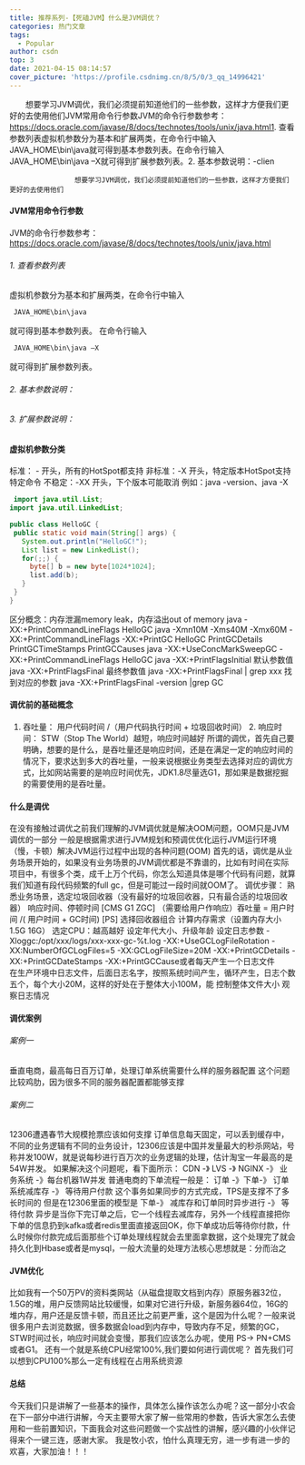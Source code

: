```yaml
---
title: 推荐系列-【死磕JVM】什么是JVM调优？
categories: 热门文章
tags:
  - Popular
author: csdn
top: 3
date: 2021-04-15 08:14:57
cover_picture: 'https://profile.csdnimg.cn/8/5/0/3_qq_14996421'
---
```


&emsp;&emsp;想要学习JVM调优，我们必须提前知道他们的一些参数，这样才方便我们更好的去使用他们JVM常用命令行参数JVM的命令行参数参考： https://docs.oracle.com/javase/8/docs/technotes/tools/unix/java.html1. 查看参数列表虚拟机参数分为基本和扩展两类，在命令行中输入 JAVA_HOME\bin\java就可得到基本参数列表。在命令行输入 JAVA_HOME\bin\java –X就可得到扩展参数列表。2. 基本参数说明：-clien
<!-- more -->

        
                
                    
                        
                    
                    想要学习JVM调优，我们必须提前知道他们的一些参数，这样才方便我们更好的去使用他们 
#### JVM常用命令行参数 
JVM的命令行参数参考： https://docs.oracle.com/javase/8/docs/technotes/tools/unix/java.html 
###### 1. 查看参数列表 
虚拟机参数分为基本和扩展两类，在命令行中输入  
 ```java 
  JAVA_HOME\bin\java
  ``` 
 就可得到基本参数列表。 在命令行输入  
 ```java 
  JAVA_HOME\bin\java –X
  ``` 
 就可得到扩展参数列表。 
###### 2. 基本参数说明： 
 
 
 
 
 
 
###### 3. 扩展参数说明： 
 
 
 
 
 
 
 
 
 
 
 
 
 
 
 
 
 
 
 
 
 
#### 虚拟机参数分类 
标准： - 开头，所有的HotSpot都支持 非标准：-X 开头，特定版本HotSpot支持特定命令 不稳定：-XX 开头，下个版本可能取消 
例如：java -version、java -X 
 
 ```java 
  import java.util.List;
import java.util.LinkedList;

public class HelloGC {
  public static void main(String[] args) {
    System.out.println("HelloGC!");
    List list = new LinkedList();
    for(;;) {
      byte[] b = new byte[1024*1024];
      list.add(b);
    }
  }
}

  ``` 
  
 
区分概念：内存泄漏memory leak，内存溢出out of memory java -XX:+PrintCommandLineFlags HelloGC java -Xmn10M -Xms40M -Xmx60M -XX:+PrintCommandLineFlags -XX:+PrintGC HelloGC PrintGCDetails PrintGCTimeStamps PrintGCCauses java -XX:+UseConcMarkSweepGC -XX:+PrintCommandLineFlags HelloGC java -XX:+PrintFlagsInitial 默认参数值 java -XX:+PrintFlagsFinal 最终参数值 java -XX:+PrintFlagsFinal | grep xxx 找到对应的参数 java -XX:+PrintFlagsFinal -version |grep GC 
#### 调优前的基础概念 
1. 吞吐量： 用户代码时间 /（用户代码执行时间 + 垃圾回收时间） 2. 响应时间： STW（Stop The World）越短，响应时间越好 
所谓的调优，首先自己要明确，想要的是什么，是吞吐量还是响应时间，还是在满足一定的响应时间的情况下，要求达到多大的吞吐量，一般来说根据业务类型去选择对应的调优方式，比如网站需要的是响应时间优先，JDK1.8尽量选G1，那如果是数据挖掘的需要使用的是吞吐量。 
#### 什么是调优 
在没有接触过调优之前我们理解的JVM调优就是解决OOM问题，OOM只是JVM调优的一部分 
一般是根据需求进行JVM规划和预调优优化运行JVM运行环境（慢，卡顿）解决JVM运行过程中出现的各种问题(OOM) 
首先的话，调优是从业务场景开始的，如果没有业务场景的JVM调优都是不靠谱的，比如有时间在实际项目中，有很多个类，成千上万个代码，你怎么知道具体是哪个代码有问题，就算我们知道有段代码频繁的full gc，但是可能过一段时间就OOM了。 
调优步骤： 
 熟悉业务场景，选定垃圾回收器（没有最好的垃圾回收器，只有最合适的垃圾回收器） 
  响应时间、停顿时间 [CMS G1 ZGC] （需要给用户作响应）吞吐量 = 用户时间 /( 用户时间 + GC时间) [PS]  选择回收器组合  计算内存需求（设置内存大小 1.5G 16G）  选定CPU：越高越好  设定年代大小、升级年龄  设定日志参数 
  -Xloggc:/opt/xxx/logs/xxx-xxx-gc-%t.log -XX:+UseGCLogFileRotation -XX:NumberOfGCLogFiles=5 -XX:GCLogFileSize=20M -XX:+PrintGCDetails -XX:+PrintGCDateStamps -XX:+PrintGCCause或者每天产生一个日志文件  
在生产环境中日志文件，后面日志名字，按照系统时间产生，循环产生，日志个数五个，每个大小20M，这样的好处在于整体大小100M，能 控制整体文件大小 
观察日志情况 
#### 调优案例 
###### 案例一 
垂直电商，最高每日百万订单，处理订单系统需要什么样的服务器配置 
这个问题比较鸡肋，因为很多不同的服务器配置都能够支撑 
 
###### 案例二 
12306遭遇春节大规模抢票应该如何支撑 订单信息每天固定，可以丢到缓存中，不同的业务逻辑有不同的业务设计，12306应该是中国并发量最大的秒杀网站，号称并发100W，就是说每秒进行百万次的业务逻辑的处理，估计淘宝一年最高的是54W并发。 
如果解决这个问题呢，看下面所示： 
CDN -》 LVS -》 NGINX -》 业务系统 -》每台机器1W并发 
普通电商的下单流程一般是： 
订单 -》下单-》 订单系统减库存 -》 等待用户付款 这个事务如果同步的方式完成，TPS是支撑不了多长时间的 
但是在12306里面的模型是 下单-》 减库存和订单同时异步进行 -》 等待付款 异步是当你下完订单之后，它一个线程去减库存，另外一个线程直接把你下单的信息扔到kafka或者redis里面直接返回OK，你下单成功后等待你付款，什么时候你付款完成后面那些个订单处理线程就会去里面拿数据，这个处理完了就会持久化到Hbase或者是mysql，一般大流量的处理方法核心思想就是：分而治之 
#### JVM优化 
比如我有一个50万PV的资料类网站（从磁盘提取文档到内存）原服务器32位，1.5G的堆，用户反馈网站比较缓慢，如果对它进行升级，新服务器64位，16G的堆内存，用户还是反馈卡顿，而且还比之前更严重，这个是因为什么呢？一般来说很多用户去浏览数据，很多数据会load到内存中，导致内存不足，频繁的GC，STW时间过长，响应时间就会变慢，那我们应该怎么办呢，使用 PS-> PN+CMS或者G1。 
还有一个就是系统CPU经常100%,我们要如何进行调优呢？ 
首先我们可以想到CPU100%那么一定有线程在占用系统资源 
 
#### 总结 
今天我们只是讲解了一些基本的操作，具体怎么操作该怎么办呢？这一部分小农会在下一部分中进行讲解，今天主要带大家了解一些常用的参数，告诉大家怎么去使用和一些前置知识，下面我会对这些问题做一个实战性的讲解，感兴趣的小伙伴记得来个一键三连，感谢大家。 
我是牧小农，怕什么真理无穷，进一步有进一步的欢喜，大家加油！！！
                
                
                
        
